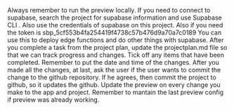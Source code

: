 Always remember to run the preview locally.
If you need to connect to supabase, search the project for supabase information and use Supabase CLI . Also use the credentials of supabase on this project. Also if you need the token is sbp_5cf553b4fa254419f4738c57b476d9a70a7c0189 You can use this to deploy edge functions and do other things with supabase.
After you complete a task from the project plan, update the projectplan.md file so that we can track progress and changes. Tick off any items that have been completed. Remember to put the date and time of the changes.
After you made all the changes, at last, ask the user if the user wants to commit the change to the github repository. If he agrees, then commit the project to github, so it updates the github.
Update the preview on every change you make to the app and project. Remember to mantain the last preview config if preview was already working.
